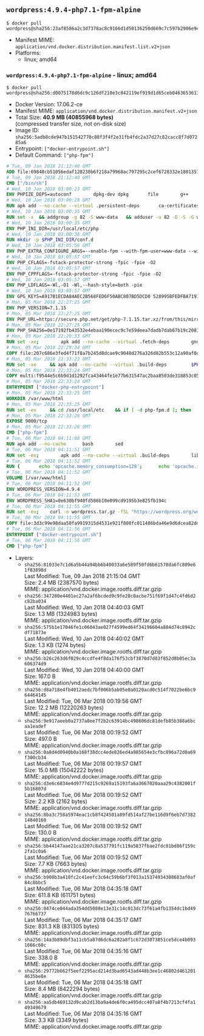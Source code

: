 ## `wordpress:4.9.4-php7.1-fpm-alpine`

```console
$ docker pull wordpress@sha256:23af8586a2c3d7378ac8c9166d1d50136250d669c7c597b2906e9e7dda0d769e
```

-	Manifest MIME: `application/vnd.docker.distribution.manifest.list.v2+json`
-	Platforms:
	-	linux; amd64

### `wordpress:4.9.4-php7.1-fpm-alpine` - linux; amd64

```console
$ docker pull wordpress@sha256:d0075178d6dc9c126df210e3c042119ef919d1d65ceb046365361341f80399b2
```

-	Docker Version: 17.06.2-ce
-	Manifest MIME: `application/vnd.docker.distribution.manifest.v2+json`
-	Total Size: **40.9 MB (40855968 bytes)**  
	(compressed transfer size, not on-disk size)
-	Image ID: `sha256:5adb8cde947b151542770c88f3f4f2e31fb4fdc2a37d27c82cacc8f7d07285a6`
-	Entrypoint: `["docker-entrypoint.sh"]`
-	Default Command: `["php-fpm"]`

```dockerfile
# Tue, 09 Jan 2018 21:12:40 GMT
ADD file:69848cb51056edaf120230b6f218a79968ac797295c2cef6728332e1801357be in / 
# Tue, 09 Jan 2018 21:12:40 GMT
CMD ["/bin/sh"]
# Wed, 10 Jan 2018 03:00:23 GMT
ENV PHPIZE_DEPS=autoconf 		dpkg-dev dpkg 		file 		g++ 		gcc 		libc-dev 		make 		pkgconf 		re2c
# Wed, 10 Jan 2018 03:00:28 GMT
RUN apk add --no-cache --virtual .persistent-deps 		ca-certificates 		curl 		tar 		xz 		openssl
# Wed, 10 Jan 2018 03:00:35 GMT
RUN set -x 	&& addgroup -g 82 -S www-data 	&& adduser -u 82 -D -S -G www-data www-data
# Wed, 10 Jan 2018 03:00:35 GMT
ENV PHP_INI_DIR=/usr/local/etc/php
# Wed, 10 Jan 2018 03:00:36 GMT
RUN mkdir -p $PHP_INI_DIR/conf.d
# Wed, 10 Jan 2018 03:05:56 GMT
ENV PHP_EXTRA_CONFIGURE_ARGS=--enable-fpm --with-fpm-user=www-data --with-fpm-group=www-data
# Wed, 10 Jan 2018 03:05:57 GMT
ENV PHP_CFLAGS=-fstack-protector-strong -fpic -fpie -O2
# Wed, 10 Jan 2018 03:05:57 GMT
ENV PHP_CPPFLAGS=-fstack-protector-strong -fpic -fpie -O2
# Wed, 10 Jan 2018 03:05:57 GMT
ENV PHP_LDFLAGS=-Wl,-O1 -Wl,--hash-style=both -pie
# Wed, 10 Jan 2018 03:05:57 GMT
ENV GPG_KEYS=A917B1ECDA84AEC2B568FED6F50ABC807BD5DCD0 528995BFEDFBA7191D46839EF9BA0ADA31CBD89E 1729F83938DA44E27BA0F4D3DBDB397470D12172
# Mon, 05 Mar 2018 22:27:25 GMT
ENV PHP_VERSION=7.1.15
# Mon, 05 Mar 2018 22:27:25 GMT
ENV PHP_URL=https://secure.php.net/get/php-7.1.15.tar.xz/from/this/mirror PHP_ASC_URL=https://secure.php.net/get/php-7.1.15.tar.xz.asc/from/this/mirror
# Mon, 05 Mar 2018 22:27:25 GMT
ENV PHP_SHA256=0e17192fb43532e4ebaa190ecec9c7e59deea7dadb7dab67b19c2081a68bd817 PHP_MD5=
# Mon, 05 Mar 2018 22:29:33 GMT
RUN set -xe; 		apk add --no-cache --virtual .fetch-deps 		gnupg 	; 		mkdir -p /usr/src; 	cd /usr/src; 		wget -O php.tar.xz "$PHP_URL"; 		if [ -n "$PHP_SHA256" ]; then 		echo "$PHP_SHA256 *php.tar.xz" | sha256sum -c -; 	fi; 	if [ -n "$PHP_MD5" ]; then 		echo "$PHP_MD5 *php.tar.xz" | md5sum -c -; 	fi; 		if [ -n "$PHP_ASC_URL" ]; then 		wget -O php.tar.xz.asc "$PHP_ASC_URL"; 		export GNUPGHOME="$(mktemp -d)"; 		for key in $GPG_KEYS; do 			gpg --keyserver ha.pool.sks-keyservers.net --recv-keys "$key"; 		done; 		gpg --batch --verify php.tar.xz.asc php.tar.xz; 		rm -rf "$GNUPGHOME"; 	fi; 		apk del .fetch-deps
# Mon, 05 Mar 2018 22:29:34 GMT
COPY file:207c686e3fed4f71f8a7b245d8dcae9c9048d276a326d82b553c12a90af0c0ca in /usr/local/bin/ 
# Mon, 05 Mar 2018 22:33:23 GMT
RUN set -xe 	&& apk add --no-cache --virtual .build-deps 		$PHPIZE_DEPS 		coreutils 		curl-dev 		libedit-dev 		openssl-dev 		libxml2-dev 		sqlite-dev 		&& export CFLAGS="$PHP_CFLAGS" 		CPPFLAGS="$PHP_CPPFLAGS" 		LDFLAGS="$PHP_LDFLAGS" 	&& docker-php-source extract 	&& cd /usr/src/php 	&& gnuArch="$(dpkg-architecture --query DEB_BUILD_GNU_TYPE)" 	&& ./configure 		--build="$gnuArch" 		--with-config-file-path="$PHP_INI_DIR" 		--with-config-file-scan-dir="$PHP_INI_DIR/conf.d" 				--disable-cgi 				--enable-ftp 		--enable-mbstring 		--enable-mysqlnd 				--with-curl 		--with-libedit 		--with-openssl 		--with-zlib 				$(test "$gnuArch" = 's390x-linux-gnu' && echo '--without-pcre-jit') 				$PHP_EXTRA_CONFIGURE_ARGS 	&& make -j "$(nproc)" 	&& make install 	&& { find /usr/local/bin /usr/local/sbin -type f -perm +0111 -exec strip --strip-all '{}' + || true; } 	&& make clean 	&& cd / 	&& docker-php-source delete 		&& runDeps="$( 		scanelf --needed --nobanner --format '%n#p' --recursive /usr/local 			| tr ',' '\n' 			| sort -u 			| awk 'system("[ -e /usr/local/lib/" $1 " ]") == 0 { next } { print "so:" $1 }' 	)" 	&& apk add --no-cache --virtual .php-rundeps $runDeps 		&& apk del .build-deps 		&& pecl update-channels 	&& rm -rf /tmp/pear ~/.pearrc
# Mon, 05 Mar 2018 22:33:24 GMT
COPY multi:f9544e5c6b9d1d1292fca43464fe1e77b631547ac2baa8503de318853c0536d0 in /usr/local/bin/ 
# Mon, 05 Mar 2018 22:33:24 GMT
ENTRYPOINT ["docker-php-entrypoint"]
# Mon, 05 Mar 2018 22:33:25 GMT
WORKDIR /var/www/html
# Mon, 05 Mar 2018 22:33:25 GMT
RUN set -ex 	&& cd /usr/local/etc 	&& if [ -d php-fpm.d ]; then 		sed 's!=NONE/!=!g' php-fpm.conf.default | tee php-fpm.conf > /dev/null; 		cp php-fpm.d/www.conf.default php-fpm.d/www.conf; 	else 		mkdir php-fpm.d; 		cp php-fpm.conf.default php-fpm.d/www.conf; 		{ 			echo '[global]'; 			echo 'include=etc/php-fpm.d/*.conf'; 		} | tee php-fpm.conf; 	fi 	&& { 		echo '[global]'; 		echo 'error_log = /proc/self/fd/2'; 		echo; 		echo '[www]'; 		echo '; if we send this to /proc/self/fd/1, it never appears'; 		echo 'access.log = /proc/self/fd/2'; 		echo; 		echo 'clear_env = no'; 		echo; 		echo '; Ensure worker stdout and stderr are sent to the main error log.'; 		echo 'catch_workers_output = yes'; 	} | tee php-fpm.d/docker.conf 	&& { 		echo '[global]'; 		echo 'daemonize = no'; 		echo; 		echo '[www]'; 		echo 'listen = 9000'; 	} | tee php-fpm.d/zz-docker.conf
# Mon, 05 Mar 2018 22:33:26 GMT
EXPOSE 9000/tcp
# Mon, 05 Mar 2018 22:33:26 GMT
CMD ["php-fpm"]
# Tue, 06 Mar 2018 04:11:08 GMT
RUN apk add --no-cache 		bash 		sed
# Tue, 06 Mar 2018 04:11:51 GMT
RUN set -ex; 		apk add --no-cache --virtual .build-deps 		libjpeg-turbo-dev 		libpng-dev 	; 		docker-php-ext-configure gd --with-png-dir=/usr --with-jpeg-dir=/usr; 	docker-php-ext-install gd mysqli opcache; 		runDeps="$( 		scanelf --needed --nobanner --format '%n#p' --recursive /usr/local/lib/php/extensions 			| tr ',' '\n' 			| sort -u 			| awk 'system("[ -e /usr/local/lib/" $1 " ]") == 0 { next } { print "so:" $1 }' 	)"; 	apk add --virtual .wordpress-phpexts-rundeps $runDeps; 	apk del .build-deps
# Tue, 06 Mar 2018 04:11:52 GMT
RUN { 		echo 'opcache.memory_consumption=128'; 		echo 'opcache.interned_strings_buffer=8'; 		echo 'opcache.max_accelerated_files=4000'; 		echo 'opcache.revalidate_freq=2'; 		echo 'opcache.fast_shutdown=1'; 		echo 'opcache.enable_cli=1'; 	} > /usr/local/etc/php/conf.d/opcache-recommended.ini
# Tue, 06 Mar 2018 04:11:52 GMT
VOLUME [/var/www/html]
# Tue, 06 Mar 2018 04:11:52 GMT
ENV WORDPRESS_VERSION=4.9.4
# Tue, 06 Mar 2018 04:11:53 GMT
ENV WORDPRESS_SHA1=0e630bf940fd586b10e099cd9195b3e825fb194c
# Tue, 06 Mar 2018 04:11:55 GMT
RUN set -ex; 	curl -o wordpress.tar.gz -fSL "https://wordpress.org/wordpress-${WORDPRESS_VERSION}.tar.gz"; 	echo "$WORDPRESS_SHA1 *wordpress.tar.gz" | sha1sum -c -; 	tar -xzf wordpress.tar.gz -C /usr/src/; 	rm wordpress.tar.gz; 	chown -R www-data:www-data /usr/src/wordpress
# Tue, 06 Mar 2018 04:11:55 GMT
COPY file:3d3c99e98daa50fa9919315d4531e921f800fc011486bda46e9d6dcea82dd53c in /usr/local/bin/ 
# Tue, 06 Mar 2018 04:11:56 GMT
ENTRYPOINT ["docker-entrypoint.sh"]
# Tue, 06 Mar 2018 04:11:56 GMT
CMD ["php-fpm"]
```

-	Layers:
	-	`sha256:81033e7c1d6a5b44a94bb6b40033a6e589f50fd6b61578da6fc809e61f83898d`  
		Last Modified: Tue, 09 Jan 2018 21:15:04 GMT  
		Size: 2.4 MB (2387570 bytes)  
		MIME: application/vnd.docker.image.rootfs.diff.tar.gzip
	-	`sha256:347280e4401ec27a2af6bcded9c9fe28c0acbe751f69f1d47c4fd6d2c82ba034`  
		Last Modified: Wed, 10 Jan 2018 04:40:03 GMT  
		Size: 1.3 MB (1324983 bytes)  
		MIME: application/vnd.docker.image.rootfs.diff.tar.gzip
	-	`sha256:575b1e17046fe1c06043ae027f4599ed64f34196604a884d74c8942cdf71873e`  
		Last Modified: Wed, 10 Jan 2018 04:40:02 GMT  
		Size: 1.3 KB (1274 bytes)  
		MIME: application/vnd.docker.image.rootfs.diff.tar.gzip
	-	`sha256:b26c263d6f029c4ccdfe4f8da176f53cbf3870d7d83f852d8b05ec3a606374d9`  
		Last Modified: Wed, 10 Jan 2018 04:40:00 GMT  
		Size: 167.0 B  
		MIME: application/vnd.docker.image.rootfs.diff.tar.gzip
	-	`sha256:d8a718e4fb4012aedc7bf006b5ab05e0a0120acd0c514f7022be6bc964464145`  
		Last Modified: Tue, 06 Mar 2018 00:19:56 GMT  
		Size: 12.2 MB (12220263 bytes)  
		MIME: application/vnd.docker.image.rootfs.diff.tar.gzip
	-	`sha256:9e917aeeb0a2737a0ee7f2b2c63914bc498606dc81defb85b388a6bcaa1eadef`  
		Last Modified: Tue, 06 Mar 2018 00:19:52 GMT  
		Size: 497.0 B  
		MIME: application/vnd.docker.image.rootfs.diff.tar.gzip
	-	`sha256:0a8d4d0940b0a168f38dcc4ede826ed4a985654e3cfbc896a72d0a69f300cb34`  
		Last Modified: Tue, 06 Mar 2018 00:19:57 GMT  
		Size: 15.0 MB (15042222 bytes)  
		MIME: application/vnd.docker.image.rootfs.diff.tar.gzip
	-	`sha256:d3e6c6834e4d9777d215c9269a15193fa6a3667020aaa29c4382001f5b16807d`  
		Last Modified: Tue, 06 Mar 2018 00:19:52 GMT  
		Size: 2.2 KB (2162 bytes)  
		MIME: application/vnd.docker.image.rootfs.diff.tar.gzip
	-	`sha256:8ba3c758a5974eac1cb8f424501a89fd514af27be116d9f6eb7d738214840160`  
		Last Modified: Tue, 06 Mar 2018 00:19:52 GMT  
		Size: 130.0 B  
		MIME: application/vnd.docker.image.rootfs.diff.tar.gzip
	-	`sha256:bb44147aae21ca3207c8a537791fc119a5837fbae2fdc01bd86f159c2fa1c0a6`  
		Last Modified: Tue, 06 Mar 2018 00:19:52 GMT  
		Size: 7.7 KB (7663 bytes)  
		MIME: application/vnd.docker.image.rootfs.diff.tar.gzip
	-	`sha256:b900b3a410fc2c41eefc3c64c59b6bf3f013a15374934308683af0af84c8bbc5`  
		Last Modified: Tue, 06 Mar 2018 04:35:18 GMT  
		Size: 611.8 KB (611751 bytes)  
		MIME: application/vnd.docker.image.rootfs.diff.tar.gzip
	-	`sha256:0474ce044ada354dd5088e13e31c14c013dc73f61a4fb1354dc1bd4976766737`  
		Last Modified: Tue, 06 Mar 2018 04:35:17 GMT  
		Size: 831.3 KB (831305 bytes)  
		MIME: application/vnd.docker.image.rootfs.diff.tar.gzip
	-	`sha256:14a3b89dbf3a11cb5a87d6dc6a282a8f1c672d3073851ce5dce4b0931666c60c`  
		Last Modified: Tue, 06 Mar 2018 04:35:16 GMT  
		Size: 338.0 B  
		MIME: application/vnd.docker.image.rootfs.diff.tar.gzip
	-	`sha256:29772b662f5eef2295acd214d3bad6543ad448b3ee1c46802d4612014635be8e`  
		Last Modified: Tue, 06 Mar 2018 04:35:18 GMT  
		Size: 8.4 MB (8422294 bytes)  
		MIME: application/vnd.docker.image.rootfs.diff.tar.gzip
	-	`sha256:aa5db469132d9cab2d13ba9a4de6f0ca495dcc407a8f4b7213cf4fa149349679`  
		Last Modified: Tue, 06 Mar 2018 04:35:16 GMT  
		Size: 3.3 KB (3349 bytes)  
		MIME: application/vnd.docker.image.rootfs.diff.tar.gzip
